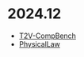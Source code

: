 # 2024.12
- [T2V-CompBench](/MLLM/2024_12/T2V-CompBench.md)
- [PhysicalLaw](/MLLM/2024_12/Video_Generation_Physical_Law.md)